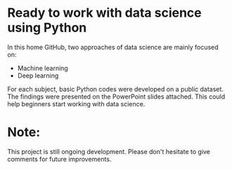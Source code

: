 # Ready to work with data science using Python

In this home GitHub, two approaches of data science are mainly focused on:

- Machine learning
- Deep learning

For each subject, basic Python codes were developed on a public dataset. The findings were presented on the PowerPoint slides attached. 
This could help beginners start working with data science. 








# Note: 
This project is still ongoing development. Please don't hesitate to give comments for future improvements.   
